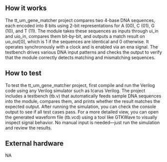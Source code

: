 <!---

This file is used to generate your project datasheet. Please fill in the information below and delete any unused
sections.

You can also include images in this folder and reference them in the markdown. Each image must be less than
512 kb in size, and the combined size of all images must be less than 1 MB.
-->

## How it works

The tt_um_gene_matcher project compares two 4-base DNA sequences, each encoded into 8 bits using 2-bit representations for A (00), C (01), G (10), and T (11). The module takes these sequences as inputs through ui_in and uio_in, compares them bit-by-bit, and outputs a match result on uo_out[0], which is 1 if the sequences are identical and 0 otherwise. It operates synchronously with a clock and is enabled via an ena signal. The testbench drives various DNA input patterns and checks the output to verify that the module correctly detects matching and mismatching sequences.

## How to test

To test the tt_um_gene_matcher project, first compile and run the Verilog code using any Verilog simulator such as Icarus Verilog. The project includes a testbench (tb.v) that automatically feeds sample DNA sequences into the module, compares them, and prints whether the result matches the expected output. After running the simulation, you can check the console output to see if all test cases pass. For a more detailed view, you can open the generated waveform file (tb.vcd) using a tool like GTKWave to visually inspect signal behavior. No manual input is needed—just run the simulation and review the results.

## External hardware

NA
